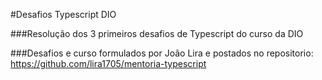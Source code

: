 #Desafios Typescript DIO

###Resolução dos 3 primeiros desafios de Typescript do curso da DIO

###Desafios e curso formulados por João Lira e postados no repositorio: https://github.com/lira1705/mentoria-typescript